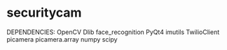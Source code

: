# securitycam



DEPENDENCIES:
OpenCV
Dlib
face_recognition
PyQt4
imutils
TwilioClient
picamera
picamera.array
numpy 
scipy

